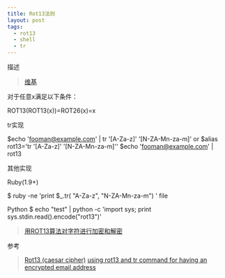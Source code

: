 ```yaml
---
title: Rot13法则
layout: post
tags:
  - rot13
  - shell
  - tr
---
```


描述

>
>[维基](http://zh.wikipedia.org/zh-cn/ROT13)

对于任意x满足以下条件：
>
  ROT13(ROT13(x))=ROT26(x)=x

tr实现
>
  $echo 'fooman@example.com' | tr '[A-Za-z]' '[N-ZA-Mn-za-m]'
or
  $alias rot13='tr '[A-Za-z]' '[N-ZA-Mn-za-m]''
  $echo 'fooman@example.com' | rot13

其他实现
>
  Ruby(1.9+)

  $ ruby -ne 'print $_.tr( "A-Za-z", "N-ZA-Mn-za-m") ' file

  Python
  $ echo "test" | python -c 'import sys; print sys.stdin.read().encode("rot13")'


>[用ROT13算法对字符进行加密和解密](http://www.verydemo.com/demo_c128_i76698.html)

参考

>[Rot13 (caesar cipher)](http://www.dreamincode.net/forums/topic/80393-rot13-caesar-cipher/)
>[using rot13 and tr command for having an encrypted email address](http://stackoverflow.com/questions/5442436/using-rot13-and-tr-command-for-having-an-encrypted-email-address)